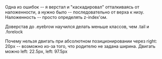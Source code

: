 Одна из ошибок -- я верстал и "каскадировал" отталкиваясь от наложенности, а нужно было -- последовательно от верха к низу. Наложенность -- просто определять z-index'ом.

Доверстав до .eyebrow научился делать меньше классов, чем .tail и .forelock

Почему нельзя двигать при абсолютном позиционировании через right: 20px -- возможно из-за того, что родителю не задана ширина. Двигать можно left: 22.5px, left: 97.5px


